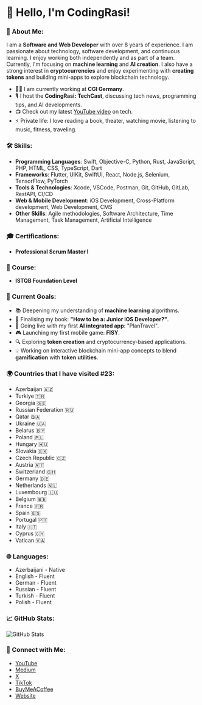 # 👋 Hello, I'm CodingRasi!

### 🚀 About Me:
I am a **Software and Web Developer** with over 8 years of experience. I am passionate about technology, software development, and continuous learning. I enjoy working both independently and as part of a team. Currently, I'm focusing on **machine learning** and **AI creation**. I also have a strong interest in **cryptocurrencies** and enjoy experimenting with **creating tokens** and building mini-apps to explore blockchain technology.

- 👨‍💻 I am currently working at **CGI Germany**.
- 🎙️ I host the **CodingRasi: TechCast**, discussing tech news, programming tips, and AI developments.
- 📺 Check out my latest [YouTube video](https://www.youtube.com/CodingRasi) on tech.
- ⚡ Private life: I love reading a book, theater, watching movie, listening to music, fitness, traveling.

### 🛠️ Skills:
- **Programming Languages**: Swift, Objective-C, Python, Rust, JavaScript, PHP, HTML, CSS, TypeScript, Dart
- **Frameworks**: Flutter, UIKit, SwiftUI, React, Node.js, Selenium, TensorFlow, PyTorch
- **Tools & Technologies**: Xcode, VSCode, Postman, Git, GitHub, GitLab, RestAPI, CI/CD
- **Web & Mobile Development**: iOS Development, Cross-Platform development, Web Development, CMS
- **Other Skills**: Agile methodologies, Software Architecture, Time Management, Task Management, Artificial Intelligence

### 🎓 Certifications:
- **Professional Scrum Master I**

### 🧭 Course:
- **ISTQB Foundation Level**

### 🌟 Current Goals:
- 📚 Deepening my understanding of **machine learning** algorithms.
- 📖 Finalising my book: **"How to be a: Junior iOS Developer?"**.
- 📱 Going live with my first **AI integrated app**: "PlanTravel".
- 🎮 Launching my first mobile game: **FISY**.
- 🔍 Exploring **token creation** and cryptocurrency-based applications.
- 💡 Working on interactive blockchain mini-app concepts to blend **gamification** with **token utilities**.

### 🌍 Countries that I have visited #23:
- Azerbaijan 🇦🇿
- Turkiye 🇹🇷
- Georgia 🇬🇪
- Russian Federation 🇷🇺
- Qatar 🇶🇦
- Ukraine 🇺🇦
- Belarus 🇧🇾
- Poland 🇵🇱
- Hungary 🇭🇺
- Slovakia 🇸🇰
- Czech Republic 🇨🇿
- Austria 🇦🇹
- Switzerland 🇨🇭
- Germany 🇩🇪
- Netherlands 🇳🇱
- Luxembourg 🇱🇺
- Belgium 🇧🇪
- France 🇫🇷
- Spain 🇪🇸
- Portugal 🇵🇹
- Italy 🇮🇹
- Cyprus 🇨🇾
- Vatican 🇻🇦

### 🌐 Languages:
- Azerbaijani - Native
- English - Fluent
- German - Fluent
- Russian - Fluent
- Turkish - Fluent
- Polish - Fluent

### 📈 GitHub Stats:
![GitHub Stats](https://github-readme-stats.vercel.app/api?username=CodingRasi&show_icons=true&theme=radical)

### 🔗 Connect with Me:
- [YouTube](https://www.youtube.com/CodingRasi)
- [Medium](https://medium.com/@CodingRasi)
- [X ](https://twitter.com/CodingRasi)
- [TikTok](https://www.tiktok.com/@codingrasi)
- [BuyMeACoffee]([http://buymeacoffee.com/mammadowr8])
- [Website](https://codingrasi.com)
